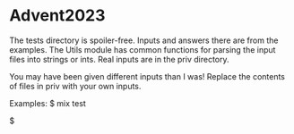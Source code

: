 # Advent2023

The tests directory is spoiler-free. Inputs and answers there are from the examples.
The Utils module has common functions for parsing the input files into strings or ints.
Real inputs are in the priv directory.

You may have been given different inputs than I was! Replace the contents of files in priv with your own inputs.

Examples:
$ mix test

$ 
